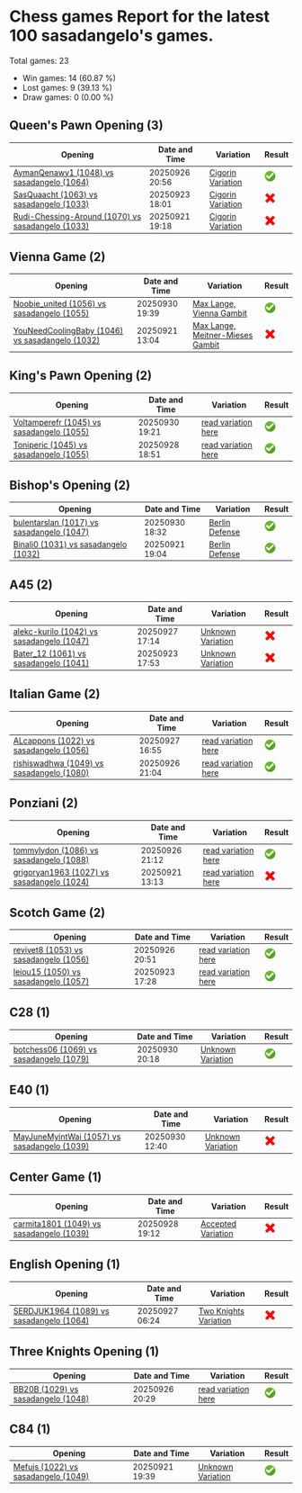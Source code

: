 # Chess games Report for the latest 100 sasadangelo's games.

Total games: 23
- Win games: 14 (60.87 %)
- Lost games: 9 (39.13 %)
- Draw games: 0 (0.00 %)

## Queen's Pawn Opening (3)

| Opening | Date and Time | Variation | Result |
|---------|---------------|-----------|--------|
| [AymanQenawy1 (1048) vs sasadangelo (1064)](https://www.chess.com/game/live/143599117044) | 20250926 20:56 | [Cigorin Variation](https://www.chess.com/openings/Queens-Pawn-Opening-Stonewall-Attack) | ![Win](img/win.png) |
| [SasQuaacht (1063) vs sasadangelo (1033)](https://www.chess.com/game/live/143474814180) | 20250923 18:01 | [Cigorin Variation](https://www.chess.com/openings/Queens-Pawn-Opening-1...d5-2.e3) | ![Lose](img/lose.png) |
| [Rudi-Chessing-Around (1070) vs sasadangelo (1033)](https://www.chess.com/game/live/143398728908) | 20250921 19:18 | [Cigorin Variation](https://www.chess.com/openings/Queens-Pawn-Opening-1...d5) | ![Lose](img/lose.png) |

## Vienna Game (2)

| Opening | Date and Time | Variation | Result |
|---------|---------------|-----------|--------|
| [Noobie_united (1056) vs sasadangelo (1055)](https://www.chess.com/game/live/143751153950) | 20250930 19:39 | [Max Lange, Vienna Gambit](https://www.chess.com/openings/Vienna-Game-Max-Lange-Defense-3.Bc4-Nf6) | ![Win](img/win.png) |
| [YouNeedCoolingBaby (1046) vs sasadangelo (1032)](https://www.chess.com/game/live/143385878354) | 20250921 13:04 | [Max Lange, Meitner-Mieses Gambit](https://www.chess.com/openings/Bishops-Opening-2...Nc6-3.d3-Nf6) | ![Lose](img/lose.png) |

## King's Pawn Opening (2)

| Opening | Date and Time | Variation | Result |
|---------|---------------|-----------|--------|
| [Voltamperefr (1045) vs sasadangelo (1055)](https://www.chess.com/game/live/143750566182) | 20250930 19:21 | [read variation here](https://www.chess.com/openings/Kings-Pawn-Opening-Leonardis-Variation-2...Nf6) | ![Win](img/win.png) |
| [Toniperic (1045) vs sasadangelo (1055)](https://www.chess.com/game/live/143671456126) | 20250928 18:51 | [read variation here](https://www.chess.com/openings/Kings-Pawn-Opening-1...e5) | ![Win](img/win.png) |

## Bishop's Opening (2)

| Opening | Date and Time | Variation | Result |
|---------|---------------|-----------|--------|
| [bulentarslan (1017) vs sasadangelo (1047)](https://www.chess.com/game/live/143748937266) | 20250930 18:32 | [Berlin Defense](https://www.chess.com/openings/Bishops-Opening-Berlin-Defense-3.d3) | ![Win](img/win.png) |
| [Binali0 (1031) vs sasadangelo (1032)](https://www.chess.com/game/live/143398291716) | 20250921 19:04 | [Berlin Defense](https://www.chess.com/openings/Bishops-Opening-Berlin-Defense) | ![Win](img/win.png) |

## A45 (2)

| Opening | Date and Time | Variation | Result |
|---------|---------------|-----------|--------|
| [alekc-kurilo (1042) vs sasadangelo (1047)](https://www.chess.com/game/live/143630252954) | 20250927 17:14 | [Unknown Variation](https://www.chess.com/openings/Indian-Game-2.c3-d5-3.Bf4) | ![Lose](img/lose.png) |
| [Bater_12 (1061) vs sasadangelo (1041)](https://www.chess.com/game/live/143474543108) | 20250923 17:53 | [Unknown Variation](https://www.chess.com/openings/Indian-Game...4.Nd2-c5-5.c3-Bd6) | ![Lose](img/lose.png) |

## Italian Game (2)

| Opening | Date and Time | Variation | Result |
|---------|---------------|-----------|--------|
| [ALcappons (1022) vs sasadangelo (1056)](https://www.chess.com/game/live/143629628758) | 20250927 16:55 | [read variation here](https://www.chess.com/openings/Giuoco-Piano-Game-Giuoco-Pianissimo-Variation-4...Nf6) | ![Win](img/win.png) |
| [rishiswadhwa (1049) vs sasadangelo (1080)](https://www.chess.com/game/live/143599341110) | 20250926 21:04 | [read variation here](https://www.chess.com/openings/Giuoco-Piano-Game-Giuoco-Pianissimo-Variation-4...Nf6) | ![Win](img/win.png) |

## Ponziani (2)

| Opening | Date and Time | Variation | Result |
|---------|---------------|-----------|--------|
| [tommylydon (1086) vs sasadangelo (1088)](https://www.chess.com/game/live/143599550652) | 20250926 21:12 | [read variation here](https://www.chess.com/openings/Ponziani-Opening-Jaenisch-Counterattack-4.d4) | ![Win](img/win.png) |
| [grigoryan1963 (1027) vs sasadangelo (1024)](https://www.chess.com/game/live/143386185838) | 20250921 13:13 | [read variation here](https://www.chess.com/openings/Kings-Pawn-Opening-Kings-Knight-Variation-2...Nc6-3.d3) | ![Lose](img/lose.png) |

## Scotch Game (2)

| Opening | Date and Time | Variation | Result |
|---------|---------------|-----------|--------|
| [revivet8 (1053) vs sasadangelo (1056)](https://www.chess.com/game/live/143598978344) | 20250926 20:51 | [read variation here](https://www.chess.com/openings/Scotch-Game-3...exd4-4.Nxd4-Nxd4-5.Qxd4) | ![Win](img/win.png) |
| [leiou15 (1050) vs sasadangelo (1057)](https://www.chess.com/game/live/143473618354) | 20250923 17:28 | [read variation here](https://www.chess.com/openings/Scotch-Game-3...exd4-4.Nxd4-Nxd4-5.Qxd4) | ![Win](img/win.png) |

## C28 (1)

| Opening | Date and Time | Variation | Result |
|---------|---------------|-----------|--------|
| [botchess06 (1069) vs sasadangelo (1079)](https://www.chess.com/game/live/143752366248) | 20250930 20:18 | [Unknown Variation](https://www.chess.com/openings/Bishops-Opening-Berlin-Vienna-Hybrid-Variation-4...Bc5-5.Nf3) | ![Win](img/win.png) |

## E40 (1)

| Opening | Date and Time | Variation | Result |
|---------|---------------|-----------|--------|
| [MayJuneMyintWai (1057) vs sasadangelo (1039)](https://www.chess.com/game/live/143736280876) | 20250930 12:40 | [Unknown Variation](https://www.chess.com/openings/Nimzo-Indian-Defense-Normal-Line-4...d5) | ![Lose](img/lose.png) |

## Center Game (1)

| Opening | Date and Time | Variation | Result |
|---------|---------------|-----------|--------|
| [carmita1801 (1049) vs sasadangelo (1039)](https://www.chess.com/game/live/143672133542) | 20250928 19:12 | [Accepted Variation](https://www.chess.com/openings/Center-Game-Accepted-3.Qxd4) | ![Lose](img/lose.png) |

## English Opening (1)

| Opening | Date and Time | Variation | Result |
|---------|---------------|-----------|--------|
| [SERDJUK1964 (1089) vs sasadangelo (1064)](https://www.chess.com/game/live/143610641898) | 20250927 06:24 | [Two Knights Variation](https://www.chess.com/openings/English-Opening-Two-Knights-Variation-3.e4) | ![Lose](img/lose.png) |

## Three Knights Opening (1)

| Opening | Date and Time | Variation | Result |
|---------|---------------|-----------|--------|
| [BB20B (1029) vs sasadangelo (1048)](https://www.chess.com/game/live/143598356456) | 20250926 20:29 | [read variation here](https://www.chess.com/openings/Three-Knights-Opening-3...Bb4) | ![Win](img/win.png) |

## C84 (1)

| Opening | Date and Time | Variation | Result |
|---------|---------------|-----------|--------|
| [Mefujs (1022) vs sasadangelo (1049)](https://www.chess.com/game/live/143399374610) | 20250921 19:39 | [Unknown Variation](https://www.chess.com/openings/Ruy-Lopez-Opening-Morphy-Defense-Closed-Martinez-Variation...7.Bb3-O-O-8.a4-b4) | ![Win](img/win.png) |
